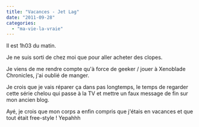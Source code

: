 ```yaml
---
title: "Vacances - Jet Lag"
date: "2011-09-28"
categories: 
  - "ma-vie-la-vraie"
---
```


Il est 1h03 du matin.

Je ne suis sorti de chez moi que pour aller acheter des clopes.

Je viens de me rendre compte qu'à force de geeker / jouer à Xenoblade Chronicles, j'ai oublié de manger.

Je crois que je vais réparer ça dans pas longtemps, le temps de regarder cette série chelou qui passe à la TV et mettre un faux message de fin sur mon ancien blog.

Ayé, je crois que mon corps a enfin compris que j'étais en vacances et que tout était free-style ! Yepahhh
